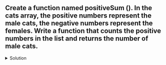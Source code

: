 ## Create a function named positiveSum (). In the cats array, the positive numbers represent the male cats, the negative numbers represent the females. Write a function that counts the positive numbers in the list and returns the number of male cats.

<details>
  <summary>Solution</summary>
  
```js

let catArr = [1,2,3,4,5,6,7,8,9,10,11,12,-1,-2,-3,-4,-5,-6,-7,-8]
function positiveSumRegularLoop(arr){
let sum = 0
    for (let i=0; i< arr.length; i++){ 
        if(arr[i]>0){ 
            sum +=1 
        }
    }
    return sum
}
function positiveSumForEachLoop(arr){
    let sum = 0
    arr.forEach(num => {
        if(num > 0){
            sum +=1
        }
    })
    return sum
}
function positiveSumMapLoop(arr){
    let sum = 0
    arr.map(num => {
        if(num > 0){
            sum +=1
        }
    })
    return sum
}

function positiveSumForOf(arr){
    let sum = 0
    for (num of arr){ 
        if(num >0){ 
            sum +=1 
        }
    }
    return sum
}
console.log(positiveSumRegularLoop(catArr))
console.log(positiveSumForEachLoop(catArr))
console.log(positiveSumMapLoop(catArr))
console.log(positiveSumForOf(catArr))


```
